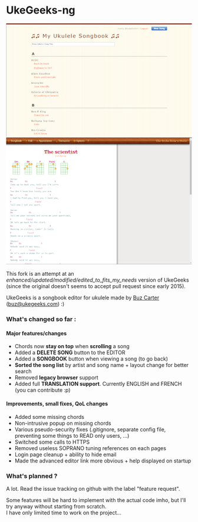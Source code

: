# UkeGeeks-ng

![Ukegeeks-ng](./img/screenshot.png)
![Ukegeeks-ng song](./img/screenshot2.png)

This fork is an attempt at an *enhanced/updated/modified/edited_to_fits_my_needs* version of UkeGeeks  
(since the original doesn't seems to accept pull request since early 2015).

UkeGeeks is a songbook editor for ukulele made by [Buz Carter](http://pizzabytheslice.com) (buz@ukegeeks.com) :)

### What's changed so far :

#### Major features/changes

- Chords now **stay on top** when **scrolling** a song
- Added a **DELETE SONG** button to the EDITOR
- Added a **SONGBOOK** button when viewing a song (to go back)
- **Sorted the song list** by artist and song name + layout change for better search
- Removed **legacy browser** support
- Added full **TRANSLATION support**. Currently ENGLISH and FRENCH (you can contribute :p)

#### Improvements, small fixes, QoL changes

- Added some missing chords
- Non-intrusive popup on missing chords
- Various pseudo-security fixes (.gitignore, separate config file, preventing some things to READ only users, ...)
- Switched some calls to HTTPS
- Removed useless SOPRANO tuning references on each pages
- Login page cleanup + ability to hide email
- Made the advanced editor link more obvious + help displayed on startup

### What's planned ?

A lot. Read the issue tracking on github with the label "feature request".

Some features will be hard to implement with the actual code imho, but I'll try anyway without starting from scratch.  
I have only limited time to work on the project...
